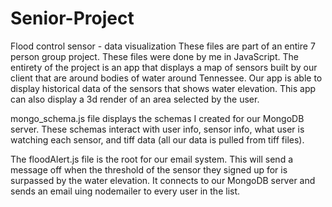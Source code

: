 # Senior-Project
Flood control sensor - data visualization
These files are part of an entire 7 person group project. These files were done by me in JavaScript. The entirety of the project is an app that displays a map of sensors built by our client that are around bodies of water around Tennessee. Our app is able to display historical data of the sensors that shows water elevation. This app can also display a 3d render of an area selected by the user. 

mongo_schema.js file displays the schemas I created for our MongoDB server. These schemas interact with user info, sensor info, what user is watching each sensor, and tiff data (all our data is pulled from tiff files).

The floodAlert.js file is the root for our email system. This will send a message off when the threshold of the sensor they signed up for is surpassed by the water elevation. 
It connects to our MongoDB server and sends an email uing nodemailer to every user in the list. 
